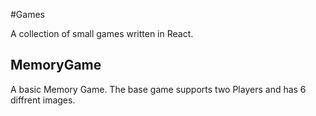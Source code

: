 #Games

A collection of small games written in React.

## MemoryGame

A basic Memory Game.
The base game supports two Players and has 6 diffrent images.
